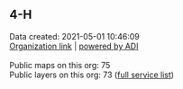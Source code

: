 <h2>4-H</h2> Data created: 2021-05-01 10:46:09 <br /><a target='new' href='https://4-H.maps.arcgis.com'>Organization link</a> | <a target='new' href='https://trbaker.github.io/ADI/'>powered by ADI</a><br /><br />Public maps on this org: 75<br />Public layers on this org: 73 (<a target='new' href='https://services.arcgis.com/0iQnc90cLcaNZExC/ArcGIS/rest/services'>full  service list</a>)